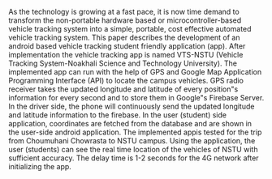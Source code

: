 As the technology is growing at a fast pace, it is now time demand to transform the non-portable hardware based or microcontroller-based vehicle tracking system into a simple, portable, cost effective automated vehicle tracking system. This paper describes the development of an android based vehicle tracking student friendly application (app). After implementation the vehicle tracking app is named VTS-NSTU (Vehicle Tracking System-Noakhali Science and Technology University). The implemented app can run with the help of GPS and Google Map Application Programming Interface (API) to locate the campus vehicles. GPS radio receiver takes the updated longitude and latitude of every position"s information for every second and to store them in Google"s Firebase Server. In the driver side, the phone will continuously send the updated longitude and latitude information to the firebase. In the user (student) side application, coordinates are fetched from the database and are shown in the user-side android application. The implemented appis tested for the trip from Choumuhani Chowrasta to NSTU campus. Using the application, the user (students) can see the real time location of the vehicles of NSTU with sufficient accuracy. The delay time is 1-2 seconds for the 4G network after initializing the app.
